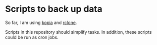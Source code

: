 # Scripts to back up data

So far, I am using [kopia](https://kopia.io) and [rclone](https://rclone.org).

Scripts in this repository should simplify tasks. In addition, these scripts could be run as cron jobs.
